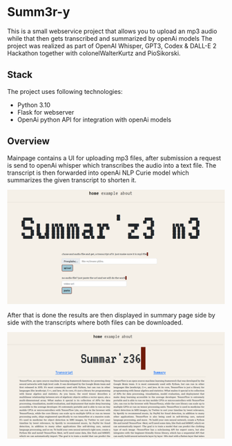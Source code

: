 # Summ3r-y

This is a small webservice project that allows you to upload an mp3 audio while that then gets transcribed and summarized by openAi models
The project was realized  as part of OpenAI Whisper, GPT3, Codex & DALL-E 2 Hackathon together with colonelWalterKurtz and PioSikorski.

## Stack

The project uses following technologies:

- Python 3.10
- Flask for webserver
- OpenAi python API for integration with openAi models

## Overview

Mainpage contains a UI for uploading mp3 files, after submission a request is send to openAi whisper which transcribes the audio into a text file. The transcript is then forwarded into openAi NLP Curie model which summarizes the given transcript to shorten it. 

![homepage view](preview/home_page.PNG)

After that is done the results are then displayed in summary page side by side with the transcripts where both files can be downloaded.

![summary view](preview/summary.PNG)